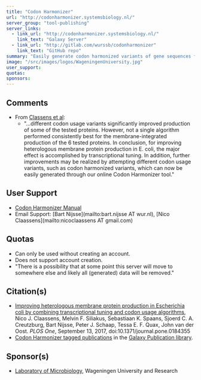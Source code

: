 ```yaml
---
title: "Codon Harmonizer"
url: "http://codonharmonizer.systemsbiology.nl/"
server_group: "tool-publishing"
server_links: 
  - link_url: "http://codonharmonizer.systemsbiology.nl/"
    link_text: "Galaxy Server"
  - link_url: "http://gitlab.com/wurssb/codonharmonizer"
    link_text: "GitHub repo" 
summary: "Easily generate codon harmonized variants of gene sequences for heterologous expression'"
image: "/src/images/logos/WageningenUniversity.jpg"
user_support: 
quotas: 
sponsors: 
---
```


## Comments

* From [Classens et al](https://doi.org/10.1371/journal.pone.0184355):
  * "...different codon usage variants significantly improved production of some of the tested proteins. However, not a single algorithm performed consistently best for the membrane-integrated production of the 6 tested proteins. In conclusion, for improving heterologous membrane protein production in E. coli, the major effect is accomplished by transcriptional tuning. In addition, further improvements may be realized by attempting different codon usage variants, such as codon harmonized variants, which can now be easily generated through our online Codon Harmonizer tool."

## User Support

* [Codon Harmonizer Manual](http://codonharmonizer.systemsbiology.nl/static/CodonHarmonization_Manual.pdf)
* Email Support: [Bart Nijsse](mailto:bart.nijsse AT wur.nl), [Nico
Claassens](mailto:nicoclaassens AT gmail.com)

## Quotas

* Can only be used without creating an account.
* Does not support account creation.
* "There is a possibility that at some point this server will move to somewhere else and likely all (generated) data will be removed."

## Citation(s)

* [Improving heterologous membrane protein production in Escherichia coli by combining transcriptional tuning and codon usage algorithms](https://doi.org/10.1371/journal.pone.0184355), Nico J. Claassens, Melvin F. Siliakus, Sebastiaan K. Spaans, Sjoerd C. A. Creutzburg, Bart Nijsse, Peter J. Schaap, Tessa E. F. Quax, John van der Oost. *PLOS One*,  September 13, 2017, doi:10.1371/journal.pone.0184355
* [Codon Harmonizer tagged publications](https://www.zotero.org/groups/1732893/galaxy/items/tag/%3ECodon%20Harmonizer) in the [Galaxy Publication library](/src/publication-library/index.md).

## Sponsor(s)

* [Laboratory of Microbiology](http://www.wur.nl/en/Expertise-Services/Chair-groups/Agrotechnology-and-Food-Sciences/Laboratory-of-Microbiology.htm), Wageningen University and Research
